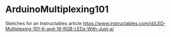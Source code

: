 # ArduinoMultiplexing101
Sketches for an Instructables article
https://www.instructables.com/id/LED-Multiplexing-101-6-and-16-RGB-LEDs-With-Just-a/
